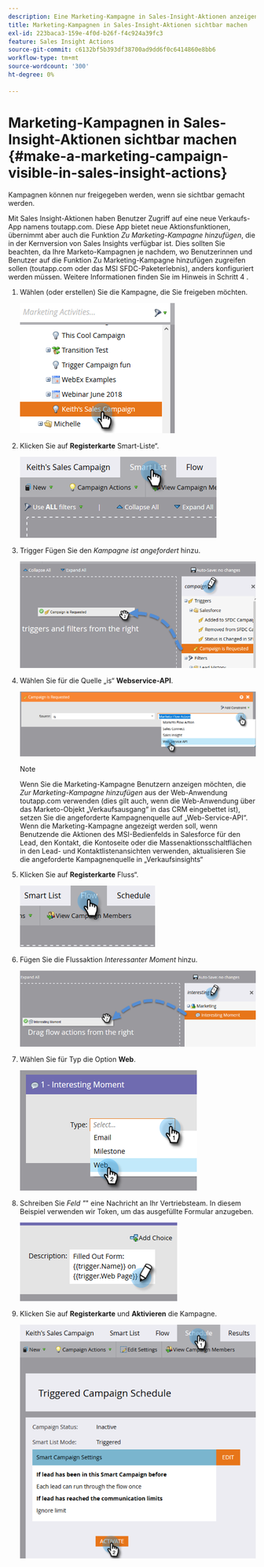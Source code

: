 ```yaml
---
description: Eine Marketing-Kampagne in Sales-Insight-Aktionen anzeigen - Marketo-Dokumente - Produktdokumentation
title: Marketing-Kampagnen in Sales-Insight-Aktionen sichtbar machen
exl-id: 223baca3-159e-4f0d-b26f-f4c924a39fc3
feature: Sales Insight Actions
source-git-commit: c6132bf5b393df38700ad9dd6f0c6414860e8bb6
workflow-type: tm+mt
source-wordcount: '300'
ht-degree: 0%

---
```


# Marketing-Kampagnen in Sales-Insight-Aktionen sichtbar machen {#make-a-marketing-campaign-visible-in-sales-insight-actions}

Kampagnen können nur freigegeben werden, wenn sie sichtbar gemacht werden.

Mit Sales Insight-Aktionen haben Benutzer Zugriff auf eine neue Verkaufs-App namens toutapp.com. Diese App bietet neue Aktionsfunktionen, übernimmt aber auch die Funktion _Zu Marketing-Kampagne hinzufügen_, die in der Kernversion von Sales Insights verfügbar ist. Dies sollten Sie beachten, da Ihre Marketo-Kampagnen je nachdem, wo Benutzerinnen und Benutzer auf die Funktion Zu Marketing-Kampagne hinzufügen zugreifen sollen (toutapp.com oder das MSI SFDC-Paketerlebnis), anders konfiguriert werden müssen. Weitere Informationen finden Sie im Hinweis in Schritt 4 .

1. Wählen (oder erstellen) Sie die Kampagne, die Sie freigeben möchten.

   ![](assets/make-a-marketing-campaign-visible-sia-1.png)

1. Klicken Sie auf **Registerkarte** Smart-Liste“.

   ![](assets/make-a-marketing-campaign-visible-sia-2.png)

1. Trigger Fügen Sie den _Kampagne ist angefordert_ hinzu.

   ![](assets/make-a-marketing-campaign-visible-sia-3.png)

1. Wählen Sie für die Quelle „is“ **Webservice-API**.

   ![](assets/make-a-marketing-campaign-visible-sia-4.png)

   >[!NOTE]
   >
   >Wenn Sie die Marketing-Kampagne Benutzern anzeigen möchten, die _Zur Marketing-Kampagne hinzufügen_ aus der Web-Anwendung toutapp.com verwenden (dies gilt auch, wenn die Web-Anwendung über das Marketo-Objekt „Verkaufsausgang“ in das CRM eingebettet ist), setzen Sie die angeforderte Kampagnenquelle auf „Web-Service-API“. Wenn die Marketing-Kampagne angezeigt werden soll, wenn Benutzende die Aktionen des MSI-Bedienfelds in Salesforce für den Lead, den Kontakt, die Kontoseite oder die Massenaktionsschaltflächen in den Lead- und Kontaktlistenansichten verwenden, aktualisieren Sie die angeforderte Kampagnenquelle in „Verkaufsinsights“

1. Klicken Sie auf **Registerkarte** Fluss“.

   ![](assets/make-a-marketing-campaign-visible-sia-5.png)

1. Fügen Sie die Flussaktion _Interessanter Moment_ hinzu.

   ![](assets/make-a-marketing-campaign-visible-sia-6.png)

1. Wählen Sie für Typ die Option **Web**.

   ![](assets/make-a-marketing-campaign-visible-sia-7.png)

1. Schreiben Sie _Feld &quot;_&quot; eine Nachricht an Ihr Vertriebsteam. In diesem Beispiel verwenden wir Token, um das ausgefüllte Formular anzugeben.

   ![](assets/make-a-marketing-campaign-visible-sia-8.png)

1. Klicken Sie auf **Registerkarte** und **Aktivieren** die Kampagne.

   ![](assets/make-a-marketing-campaign-visible-sia-9.png)
